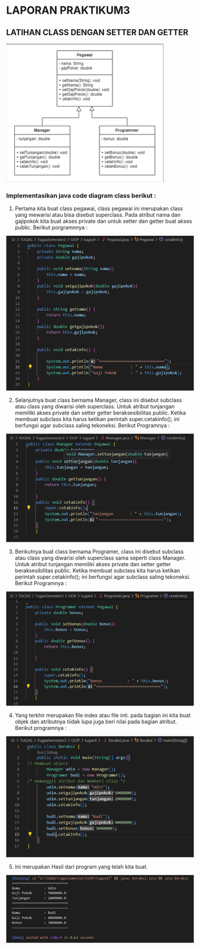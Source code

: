 # LAPORAN PRAKTIKUM3
## LATIHAN CLASS DENGAN SETTER DAN GETTER

![Gambar](Screenshot/soal.jpg)

### Implementasikan java code diagram class berikut :

1. Pertama kita buat class pegawai, class pegawai ini merupakan class yang mewarisi atau bisa disebut superclass. Pada atribut nama dan gajipokok kita buat akses private dan untuk setter dan getter buat akses public. Berikut porgramnnya :


![Gambar](Screenshot/Pegawai.jpg)

2. Selanjutnya buat class bernama Manager, class ini disebut subclass atau class yang diwarisi oleh superclass. Untuk atribut tunjangan memiliki akses private dan setter getter beraksesibilitas public. Ketika membuat subclass kita harus ketikan perintah super.cetakinfo(); ini berfungsi agar subclass saling tekoneksi. Berikut Programnya :


![Gambar](Screenshot/Manager.jpg)


3. Berikutnya buat class bernama Programer, class ini disebut subclass atau class yang diwarisi oleh superclass sama seperti class Manager. Untuk atribut tunjangan memiliki akses private dan setter getter beraksesibilitas public. Ketika membuat subclass kita harus ketikan perintah super.cetakinfo(); ini berfungsi agar subclass saling tekoneksi. Berikut Programnya :


![Gambar](Screenshot/Programer.jpg)


4. Yang terkhir merupakan file index atau file inti. pada bagian ini kita buat objek dan atributnya tiidak lupa juga beri nilai pada bagian atribut. Berikut programnya :


![Gambar](Screenshot/Beraksi.jpg)


5. Ini merupakan Hasil dari program yang telah kita buat.


![Gambar](Screenshot/HasilProgram.jpg)
